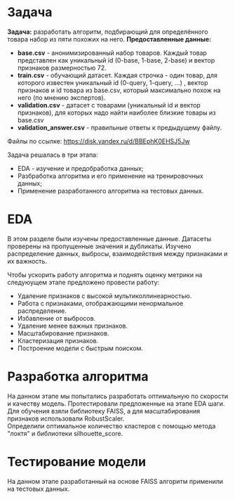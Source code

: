# Задача
**Задача:** разработать алгоритм, подбирающий для определённого товара набор из пяти похожих на него. 
**Предоставленные данные:**
* **base.csv** - анонимизированный набор товаров. Каждый товар представлен как уникальный id (0-base, 1-base, 2-base) и вектор признаков размерностью 72.
* **train.csv** - обучающий датасет. Каждая строчка - один товар, для которого известен уникальный id (0-query, 1-query, …) , вектор признаков и id товара из base.csv, который максимально похож на него (по мнению экспертов).
* **validation.csv** - датасет с товарами (уникальный id и вектор признаков), для которых надо найти наиболее близкие товары из base.csv
* **validation_answer.csv** - правильные ответы к предыдущему файлу.

Файлы по ссылке: https://disk.yandex.ru/d/BBEphK0EHSJ5Jw

Задача решалась в три этапа: 
* EDA - изучение и предобработка данных;
* Разбработка алгоритма и его применение на тренировочных данных;
* Применение разработанного алгоритма на тестовых данных.
  
# EDA
В этом разделе были изучены предоставленные данные. Датасеты проверены на пропущенные значения и дубликаты. Изучено распределение данных, выбросы, взаимодействия между признаками и их важность.

Чтобы ускорить работу алгоритма и поднять оценку метрики на следуюущем этапе предложено провести работу:
* Удаление признаков с высокой мультиколлинеарностью.
* Работа с признаками, отображающими ненормальное распределение.
* Избавление от выбросов.
* Удаление менее важных признаков.
* Масштабирование признаков.
* Кластеризация признаков.
* Построение модели с быстрым поиском.

# Разработка алгоритма
На данном этапе мы попытались разработать оптимальную по скорости и качеству модель. Протестировали предложенные на этапе EDA шаги. Для обучения взяли библиотеку FAISS, а для масштабирования признаков использовали RobustScaler.  
Определили оптимальное количество кластеров с помощью метода "локтя" и библиотеки silhouette_score. 

# Тестирование модели
На данном этапе разработанный на основе FAISS алгоритм применили на тестовых данных. 
